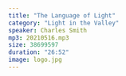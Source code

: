 ```yaml
---
title: "The Language of Light"
category: "Light in the Valley"
speaker: Charles Smith
mp3: 20210516.mp3
size: 38699597
duration: "26:52"
image: logo.jpg
---
```

